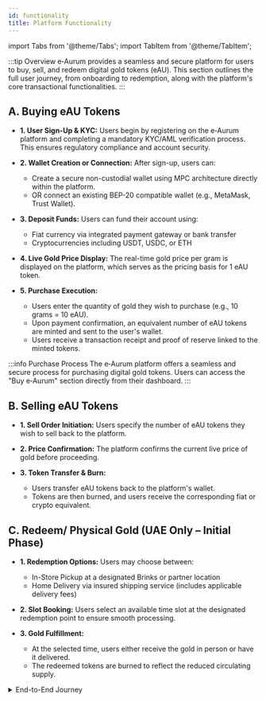```yaml
---
id: functionality
title: Platform Functionality
---
```


import Tabs from '@theme/Tabs';
import TabItem from '@theme/TabItem';

:::tip Overview
e‑Aurum provides a seamless and secure platform for users to buy, sell, and redeem digital gold tokens (eAU). This section outlines the full user journey, from onboarding to redemption, along with the platform's core transactional functionalities.
:::

## A. Buying eAU Tokens

- **1. User Sign-Up & KYC:**
  Users begin by registering on the e‑Aurum platform and completing a mandatory KYC/AML verification process. This ensures regulatory compliance and account security.

- **2. Wallet Creation or Connection:**
  After sign-up, users can:
  - Create a secure non-custodial wallet using MPC architecture directly within the platform.
  - OR connect an existing BEP-20 compatible wallet (e.g., MetaMask, Trust Wallet).

- **3. Deposit Funds:**
  Users can fund their account using:
  - Fiat currency via integrated payment gateway or bank transfer
  - Cryptocurrencies including USDT, USDC, or ETH

- **4. Live Gold Price Display:**
  The real-time gold price per gram is displayed on the platform, which serves as the pricing basis for 1 eAU token.

- **5. Purchase Execution:**
  - Users enter the quantity of gold they wish to purchase (e.g., 10 grams = 10 eAU).
  - Upon payment confirmation, an equivalent number of eAU tokens are minted and sent to the user's wallet.
  - Users receive a transaction receipt and proof of reserve linked to the minted tokens.

:::info Purchase Process
The e‑Aurum platform offers a seamless and secure process for purchasing digital gold tokens. Users can access the "Buy e‑Aurum" section directly from their dashboard.
:::

## B. Selling eAU Tokens

- **1. Sell Order Initiation:**
  Users specify the number of eAU tokens they wish to sell back to the platform.

- **2. Price Confirmation:**
  The platform confirms the current live price of gold before proceeding.

- **3. Token Transfer & Burn:**
  - Users transfer eAU tokens back to the platform's wallet.
  - Tokens are then burned, and users receive the corresponding fiat or crypto equivalent.

## C. Redeem/ Physical Gold (UAE Only – Initial Phase)

- **1. Redemption Options:**
  Users may choose between:
  - In-Store Pickup at a designated Brinks or partner location
  - Home Delivery via insured shipping service (includes applicable delivery fees)

- **2. Slot Booking:**
  Users select an available time slot at the designated redemption point to ensure smooth processing.

- **3. Gold Fulfillment:**
  - At the selected time, users either receive the gold in person or have it delivered.
  - The redeemed tokens are burned to reflect the reduced circulating supply.

<details>
  <summary>End-to-End Journey</summary>
  
  This end-to-end journey ensures that all eAU transactions are simple, transparent, and fully traceable on the blockchain—while giving users the flexibility to convert between digital and physical gold securely.
</details>
